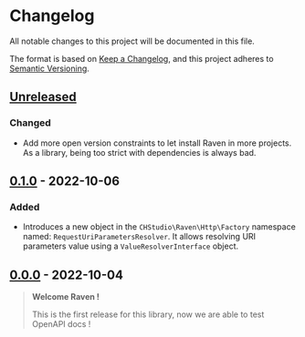 # Changelog
All notable changes to this project will be documented in this file.

The format is based on [Keep a Changelog](https://keepachangelog.com/en/1.0.0/),
and this project adheres to [Semantic Versioning](https://semver.org/spec/v2.0.0.html).

## [Unreleased]
### Changed
- Add more open version constraints to let install Raven in more projects.
  As a library, being too strict with dependencies is always bad.

## [0.1.0] - 2022-10-06
### Added
- Introduces a new object in the `CHStudio\Raven\Http\Factory` namespace named:
  `RequestUriParametersResolver`. It allows resolving URI parameters value using
  a `ValueResolverInterface` object.

## [0.0.0] - 2022-10-04

> **Welcome Raven !**
>
> This is the first release for this library, now we are able to test OpenAPI docs !

[Unreleased]: https://github.com/chstudio/raven/compare/v0.1.0...HEAD
[0.1.0]: https://github.com/chstudio/raven/releases/tag/v0.1.0
[0.0.0]: https://github.com/chstudio/raven/releases/tag/v0.0.0
